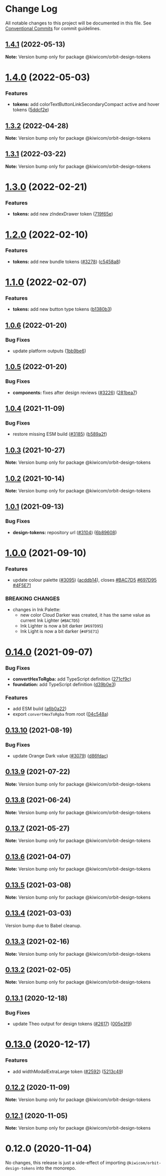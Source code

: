 # Change Log

All notable changes to this project will be documented in this file.
See [Conventional Commits](https://conventionalcommits.org) for commit guidelines.

## [1.4.1](https://github.com/kiwicom/orbit/compare/@kiwicom/orbit-design-tokens@1.4.0...@kiwicom/orbit-design-tokens@1.4.1) (2022-05-13)

**Note:** Version bump only for package @kiwicom/orbit-design-tokens





# [1.4.0](https://github.com/kiwicom/orbit/compare/@kiwicom/orbit-design-tokens@1.3.2...@kiwicom/orbit-design-tokens@1.4.0) (2022-05-03)


### Features

* **tokens:** add colorTextButtonLinkSecondaryCompact active and hover tokens ([5ddcf2e](https://github.com/kiwicom/orbit/commit/5ddcf2e39a07fc2740ed32500ffe20dd92a2de09))





## [1.3.2](https://github.com/kiwicom/orbit/compare/@kiwicom/orbit-design-tokens@1.3.1...@kiwicom/orbit-design-tokens@1.3.2) (2022-04-28)

**Note:** Version bump only for package @kiwicom/orbit-design-tokens





## [1.3.1](https://github.com/kiwicom/orbit/compare/@kiwicom/orbit-design-tokens@1.3.0...@kiwicom/orbit-design-tokens@1.3.1) (2022-03-22)

**Note:** Version bump only for package @kiwicom/orbit-design-tokens





# [1.3.0](https://github.com/kiwicom/orbit/compare/@kiwicom/orbit-design-tokens@1.2.0...@kiwicom/orbit-design-tokens@1.3.0) (2022-02-21)


### Features

* **tokens:** add new zIndexDrawer token ([719f65e](https://github.com/kiwicom/orbit/commit/719f65e53b01570591771b04eea36733c83506aa))





# [1.2.0](https://github.com/kiwicom/orbit/compare/@kiwicom/orbit-design-tokens@1.1.0...@kiwicom/orbit-design-tokens@1.2.0) (2022-02-10)


### Features

* **tokens:** add new bundle tokens ([#3278](https://github.com/kiwicom/orbit/issues/3278)) ([c5458a8](https://github.com/kiwicom/orbit/commit/c5458a8fb887e3da5efe267d162678bb803160fb))





# [1.1.0](https://github.com/kiwicom/orbit/compare/@kiwicom/orbit-design-tokens@1.0.6...@kiwicom/orbit-design-tokens@1.1.0) (2022-02-07)


### Features

* **tokens:** add new button type tokens ([b1380b3](https://github.com/kiwicom/orbit/commit/b1380b324e5fadcb7a5c7c6b8be0272a0ac54e0b))





## [1.0.6](https://github.com/kiwicom/orbit/compare/@kiwicom/orbit-design-tokens@1.0.5...@kiwicom/orbit-design-tokens@1.0.6) (2022-01-20)


### Bug Fixes

* update platform outputs ([1bb9be6](https://github.com/kiwicom/orbit/commit/1bb9be63e14d34983d9bd5409b468e3c88b80e1b))





## [1.0.5](https://github.com/kiwicom/orbit/compare/@kiwicom/orbit-design-tokens@1.0.4...@kiwicom/orbit-design-tokens@1.0.5) (2022-01-20)


### Bug Fixes

* **components:** fixes after design reviews ([#3226](https://github.com/kiwicom/orbit/issues/3226)) ([281bea7](https://github.com/kiwicom/orbit/commit/281bea7b3a093316964385eb6f549ec6283f720f))





## [1.0.4](https://github.com/kiwicom/orbit/compare/@kiwicom/orbit-design-tokens@1.0.3...@kiwicom/orbit-design-tokens@1.0.4) (2021-11-09)


### Bug Fixes

* restore missing ESM build ([#3185](https://github.com/kiwicom/orbit/issues/3185)) ([b589a2f](https://github.com/kiwicom/orbit/commit/b589a2f8e44ab23d40c5e7a1d1c3b29a778a5a67))





## [1.0.3](https://github.com/kiwicom/orbit/compare/@kiwicom/orbit-design-tokens@1.0.2...@kiwicom/orbit-design-tokens@1.0.3) (2021-10-27)

**Note:** Version bump only for package @kiwicom/orbit-design-tokens





## [1.0.2](https://github.com/kiwicom/orbit/compare/@kiwicom/orbit-design-tokens@1.0.1...@kiwicom/orbit-design-tokens@1.0.2) (2021-10-14)

**Note:** Version bump only for package @kiwicom/orbit-design-tokens





## [1.0.1](https://github.com/kiwicom/orbit/compare/@kiwicom/orbit-design-tokens@1.0.0...@kiwicom/orbit-design-tokens@1.0.1) (2021-09-13)


### Bug Fixes

* **design-tokens:** repository url ([#3104](https://github.com/kiwicom/orbit/issues/3104)) ([6b89608](https://github.com/kiwicom/orbit/commit/6b8960840721d42b4bdfbf7e5ed5958c15f0e345))





# [1.0.0](https://github.com/kiwicom/orbit-design-tokens/compare/@kiwicom/orbit-design-tokens@0.14.0...@kiwicom/orbit-design-tokens@1.0.0) (2021-09-10)


### Features

* update colour palette ([#3095](https://github.com/kiwicom/orbit-design-tokens/issues/3095)) ([acddb14](https://github.com/kiwicom/orbit-design-tokens/commit/acddb14bc0e371568fb53fc74977f0ad9617bd80)), closes [#BAC7D5](https://github.com/kiwicom/orbit-design-tokens/issues/BAC7D5) [#697D95](https://github.com/kiwicom/orbit-design-tokens/issues/697D95) [#4F5E71](https://github.com/kiwicom/orbit-design-tokens/issues/4F5E71)


### BREAKING CHANGES

* changes in Ink Palette:
  - new color Cloud Darker was created, it has the same value as current Ink Lighter (`#BAC7D5`)
  - Ink Lighter is now a bit darker (`#697D95`)
  - Ink Light is now a bit darker (`#4F5E71`)





# [0.14.0](https://github.com/kiwicom/orbit-design-tokens/compare/@kiwicom/orbit-design-tokens@0.13.10...@kiwicom/orbit-design-tokens@0.14.0) (2021-09-07)


### Bug Fixes

* **convertHexToRgba:** add TypeScript definition ([271cf9c](https://github.com/kiwicom/orbit-design-tokens/commit/271cf9c1af684747aa2ef15550f8c21c7f618623))
* **foundation:** add TypeScript definition ([d39b0e3](https://github.com/kiwicom/orbit-design-tokens/commit/d39b0e33d9fd834f18da85170729ec2b3d8bce9b))


### Features

* add ESM build ([a6b0a22](https://github.com/kiwicom/orbit-design-tokens/commit/a6b0a221b46749e2b80bebf6fdcdc0f1876e6296))
* export `convertHexToRgba` from root ([04c548a](https://github.com/kiwicom/orbit-design-tokens/commit/04c548ad546dc659ea335de0c02b0fe221ebeb12))





## [0.13.10](https://github.com/kiwicom/orbit-design-tokens/compare/@kiwicom/orbit-design-tokens@0.13.9...@kiwicom/orbit-design-tokens@0.13.10) (2021-08-19)


### Bug Fixes

* update Orange Dark value ([#3079](https://github.com/kiwicom/orbit-design-tokens/issues/3079)) ([d86fdac](https://github.com/kiwicom/orbit-design-tokens/commit/d86fdac691a4eda5af4a558dfb51123a065e3eff))





## [0.13.9](https://github.com/kiwicom/orbit-design-tokens/compare/@kiwicom/orbit-design-tokens@0.13.8...@kiwicom/orbit-design-tokens@0.13.9) (2021-07-22)

**Note:** Version bump only for package @kiwicom/orbit-design-tokens





## [0.13.8](https://github.com/kiwicom/orbit-design-tokens/compare/@kiwicom/orbit-design-tokens@0.13.7...@kiwicom/orbit-design-tokens@0.13.8) (2021-06-24)

**Note:** Version bump only for package @kiwicom/orbit-design-tokens





## [0.13.7](https://github.com/kiwicom/orbit-design-tokens/compare/@kiwicom/orbit-design-tokens@0.13.6...@kiwicom/orbit-design-tokens@0.13.7) (2021-05-27)

**Note:** Version bump only for package @kiwicom/orbit-design-tokens





## [0.13.6](https://github.com/kiwicom/orbit-design-tokens/compare/@kiwicom/orbit-design-tokens@0.13.5...@kiwicom/orbit-design-tokens@0.13.6) (2021-04-07)

**Note:** Version bump only for package @kiwicom/orbit-design-tokens





## [0.13.5](https://github.com/kiwicom/orbit-design-tokens/compare/@kiwicom/orbit-design-tokens@0.13.4...@kiwicom/orbit-design-tokens@0.13.5) (2021-03-08)

**Note:** Version bump only for package @kiwicom/orbit-design-tokens





## [0.13.4](https://github.com/kiwicom/orbit-design-tokens/compare/@kiwicom/orbit-design-tokens@0.13.3...@kiwicom/orbit-design-tokens@0.13.4) (2021-03-03)

Version bump due to Babel cleanup.





## [0.13.3](https://github.com/kiwicom/orbit-design-tokens/compare/@kiwicom/orbit-design-tokens@0.13.2...@kiwicom/orbit-design-tokens@0.13.3) (2021-02-16)

**Note:** Version bump only for package @kiwicom/orbit-design-tokens





## [0.13.2](https://github.com/kiwicom/orbit-design-tokens/compare/@kiwicom/orbit-design-tokens@0.13.1...@kiwicom/orbit-design-tokens@0.13.2) (2021-02-05)

**Note:** Version bump only for package @kiwicom/orbit-design-tokens





## [0.13.1](https://github.com/kiwicom/orbit-design-tokens/compare/@kiwicom/orbit-design-tokens@0.13.0...@kiwicom/orbit-design-tokens@0.13.1) (2020-12-18)


### Bug Fixes

* update Theo output for design tokens ([#2617](https://github.com/kiwicom/orbit-design-tokens/issues/2617)) ([005e3f9](https://github.com/kiwicom/orbit-design-tokens/commit/005e3f9f603d6fc5dfa549ff0e556c7b3e70196a))





# [0.13.0](https://github.com/kiwicom/orbit-design-tokens/compare/@kiwicom/orbit-design-tokens@0.12.2...@kiwicom/orbit-design-tokens@0.13.0) (2020-12-17)


### Features

* add widthModalExtraLarge token ([#2592](https://github.com/kiwicom/orbit-design-tokens/issues/2592)) ([5213c49](https://github.com/kiwicom/orbit-design-tokens/commit/5213c498a7fade644d8d85ba821adfb5b25c162e))





## [0.12.2](https://github.com/kiwicom/orbit-design-tokens/compare/@kiwicom/orbit-design-tokens@0.12.1...@kiwicom/orbit-design-tokens@0.12.2) (2020-11-09)

**Note:** Version bump only for package @kiwicom/orbit-design-tokens





## [0.12.1](https://github.com/kiwicom/orbit-design-tokens/compare/@kiwicom/orbit-design-tokens@0.12.0...@kiwicom/orbit-design-tokens@0.12.1) (2020-11-05)

**Note:** Version bump only for package @kiwicom/orbit-design-tokens





# 0.12.0 (2020-11-04)


No changes, this release is just a side-effect of importing `@kiwicom/orbit-design-tokens` into the monorepo.
